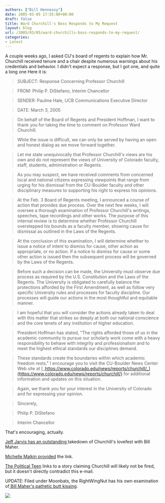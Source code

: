 ```yaml
---
authors: ["Bill Hennessy"]
date: 2005-03-05 17:55:00+00:00
draft: false
title: Ward Churchill's Boss Responds to My Request
layout: blog
url: /2005/03/05/ward-churchills-boss-responds-to-my-request/
categories:
- Latest
---
```


A couple weeks ago, I asked CU's board of regents to explain how Mr. Churchill received tenure and a chair despite numerous warnings about his credentials and behavior. I didn't expect a response, but I got one, and quite a long one Here it is:




> 

> 
> SUBJECT: Response Concerning Professor Churchill
> 
> 

> 
> FROM: Philip P. DiStefano, Interim Chancellor
> 
> 

> 
> SENDER: Pauline Hale, UCB Communications Executive Director
> 
> 

> 
> DATE: March 3, 2005
> 
> 

> 
> On behalf of the Board of Regents and President Hoffman, I want to thank you for taking the time to comment on Professor Ward Churchill.
> 
> 

> 
> While the issue is difficult, we can only be served by having an open and honest dialog as we move forward together.
> 
> 

> 
> Let me state unequivocally that Professor Churchill's views are his own and do not represent the views of University of Colorado faculty, staff, students, administration or Regents.
> 
> 

> 
> As you may suspect, we have received comments from concerned local and national citizens expressing viewpoints that range from urging for his dismissal from the CU-Boulder faculty and other disciplinary measures to supporting his right to express his opinions.
> 
> 

> 
> At the Feb. 3 Board of Regents meeting, I announced a course of action that provides due process. Over the next few weeks, I will oversee a thorough examination of Professor Churchill's writings, speeches, tape recordings and other works. The purpose of this internal review is to determine whether Professor Churchill overstepped his bounds as a faculty member, showing cause for dismissal as outlined in the Laws of the Regents.
> 
> 

> 
> At the conclusion of this examination, I will determine whether to issue a notice of intent to dismiss for cause, other action as appropriate, or no action. If a notice to dismiss for cause or some other action is issued then the subsequent process will be governed by the Laws of the Regents.
> 
> 

> 
> Before such a decision can be made, the University must observe due process as required by the U.S. Constitution and the Laws of the Regents. The University is obligated to carefully balance the protections afforded by the First Amendment, as well as follow very specific University rules and processes for faculty discipline. Our processes will guide our actions in the most thoughtful and equitable manner.
> 
> 

> 
> I am hopeful that you will consider the actions already taken to deal with this matter that strikes so deeply at both our national conscience and the core tenets of any institution of higher education.
> 
> 

> 
> President Hoffman has stated, "The rights afforded those of us in the academic community to pursue our scholarly work come with a heavy responsibility to behave with integrity and professionalism and to meet the highest ethical standards our disciplines demand.
> 
> 

> 
> These standards create the boundaries within which academic freedom rests." I encourage you to visit the CU-Boulder News Center Web site at [_https://www.colorado.edu/news/reports/churchill/_](https://www.colorado.edu/news/reports/churchill/) for additional information and updates on this situation.
> 
> 

> 
> Again, we thank you for your interest in the University of Colorado and for expressing your opinion.
> 
> 

> 
> Sincerely,
> 
> 

> 
> Philip P. DiStefano
> 
> 

> 
> Interim Chancellor
> 
> 




That's encouraging, actually.




[Jeff Jarvis has an outstanding ](https://www.buzzmachine.com/archives/2005_03_04.html#009198)takedown of Churchill's lovefest with Bill Maher.




[Michelle Malkin provided](https://michellemalkin.com/archives/001672.htm) the link. 




[The Political Teen](https://www.thepoliticalteen.net/archives/2005/03/_churchill_will.php) links to a story claiming Churchill will likely not be fired, but it doesn't directly contradict this e-mail.




UPDATE: Filed under Moonbats, the RightWingNut has his own examination of[ Bill Maher's pathetic butt kissing](https://rightwingnuthouse.com/archives/2005/03/05/beyond-the-pale/). 

![](https://blog.billhennessy.com/aggbug.aspx?PostID=1300)

